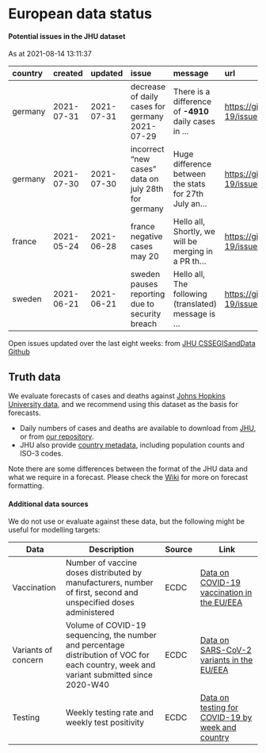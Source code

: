 European data status
================

#### Potential issues in the JHU dataset

As at 2021-08-14 13:11:37

| country | created    | updated    | issue                                               | message                                             | url                                                      |
| :------ | :--------- | :--------- | :-------------------------------------------------- | :-------------------------------------------------- | :------------------------------------------------------- |
| germany | 2021-07-31 | 2021-07-31 | decrease of daily cases for germany 2021-07-29      | There is a difference of **-4910** daily cases in … | <https://github.com/CSSEGISandData/COVID-19/issues/4454> |
| germany | 2021-07-30 | 2021-07-30 | incorrect “new cases” data on july 28th for germany | Huge difference between the stats for 27th July an… | <https://github.com/CSSEGISandData/COVID-19/issues/4451> |
| france  | 2021-05-24 | 2021-06-28 | france negative cases may 20                        | Hello all, Shortly, we will be merging in a PR th…  | <https://github.com/CSSEGISandData/COVID-19/issues/4125> |
| sweden  | 2021-06-21 | 2021-06-21 | sweden pauses reporting due to security breach      | Hello all, The following (translated) message is …  | <https://github.com/CSSEGISandData/COVID-19/issues/4264> |

Open issues updated over the last eight weeks: from [JHU CSSEGISandData
Github](https://github.com/CSSEGISandData/COVID-19/)

## Truth data

We evaluate forecasts of cases and deaths against [Johns Hopkins
University data](https://github.com/CSSEGISandData/COVID-19), and we
recommend using this dataset as the basis for forecasts.

  - Daily numbers of cases and deaths are available to download from
    [JHU](https://github.com/CSSEGISandData/COVID-19/tree/master/csse_covid_19_data/csse_covid_19_time_series),
    or from [our
    repository](https://github.com/epiforecasts/covid19-forecast-hub-europe/data-truth).
  - JHU also provide [country
    metadata](https://github.com/CSSEGISandData/COVID-19/blob/master/csse_covid_19_data/UID_ISO_FIPS_LookUp_Table.csv),
    including population counts and ISO-3 codes.

Note there are some differences between the format of the JHU data and
what we require in a forecast. Please check the
[Wiki](https://github.com/epiforecasts/covid19-forecast-hub-europe/wiki/Targets-and-horizons#truth-data)
for more on forecast formatting.

#### Additional data sources

We do not use or evaluate against these data, but the following might be
useful for modelling targets:

| Data                | Description                                                                                                                              | Source | Link                                                                                                                            |
| ------------------- | ---------------------------------------------------------------------------------------------------------------------------------------- | ------ | ------------------------------------------------------------------------------------------------------------------------------- |
| Vaccination         | Number of vaccine doses distributed by manufacturers, number of first, second and unspecified doses administered                         | ECDC   | [Data on COVID-19 vaccination in the EU/EEA](https://www.ecdc.europa.eu/en/publications-data/data-covid-19-vaccination-eu-eea)  |
| Variants of concern | Volume of COVID-19 sequencing, the number and percentage distribution of VOC for each country, week and variant submitted since 2020-W40 | ECDC   | [Data on SARS-CoV-2 variants in the EU/EEA](https://www.ecdc.europa.eu/en/publications-data/data-virus-variants-covid-19-eueea) |
| Testing             | Weekly testing rate and weekly test positivity                                                                                           | ECDC   | [Data on testing for COVID-19 by week and country](https://www.ecdc.europa.eu/en/publications-data/covid-19-testing)            |
